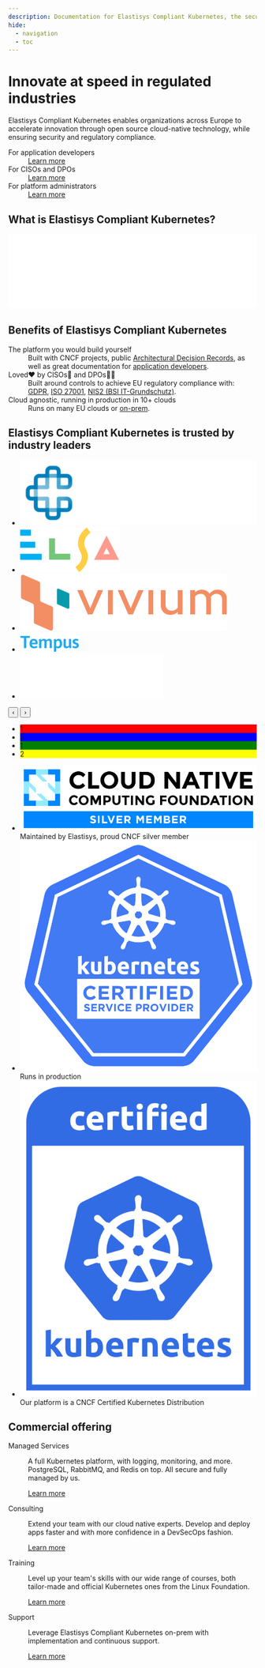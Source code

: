 ```yaml
---
description: Documentation for Elastisys Compliant Kubernetes, the security-focused Kubernetes distribution.
hide:
  - navigation
  - toc
---
```


# Innovate at speed in regulated industries

Elastisys Compliant Kubernetes enables organizations across Europe to accelerate innovation through open source cloud-native technology, while ensuring security and regulatory compliance.

<nav>
<dl class="columns">
  <div>
    <dt>For application developers</dt>
    <dd><a role="button" href="./user-guide/">Learn more</a></dd>
  </div>

  <div>
    <dt>For CISOs and DPOs</dt>
    <dd><a role="button" href="./ciso-guide/">Learn more</a></dd>
  </div>

  <div>
    <dt>For platform administrators</dt>
    <dd><a role="button" href="./operator-manual/">Learn more</a></dd>
  </div>
</ul>
</nav>

## What is Elastisys Compliant Kubernetes?

<embed src="img/marchitecture.drawio.svg" alt="Components of Elastisys Compliant Kubernetes" width="100%"/>

## Benefits of Elastisys Compliant Kubernetes

<dl class="columns">
  <div>
    <dt>The platform you would build yourself</dt>
    <dd>
        Built with CNCF projects,
        public <a href="./adr">Architectural Decision Records</a>,
        as well as great documentation for
            <a href="./user-guide/">application developers</a>.
    </dd>
  </div>
  <div>
    <dt>Loved❤️ by CISOs👮 and DPOs🧑‍⚖️ </dt>
    <dd>
        Built around controls to achieve EU regulatory compliance with:
        <a href="./ciso-guide/controls/gdpr/">GDPR</a>,
        <a href="./ciso-guide/controls/iso-27001/">ISO 27001</a>,
        <a href="./ciso-guide/controls/bsi-it-grundschutz/">NIS2 (BSI IT-Grundschutz)</a>.
    </dd>
  </div>
  <div>
    <dt>Cloud agnostic, running in production in 10+ clouds</dt>
    <dd>
        Runs on many EU clouds or <a href="../operator-manual/on-prem-standard/">on-prem</a>.
    </dd>
  </div>
</dl>

## Elastisys Compliant Kubernetes is trusted by industry leaders

<ul id="trusted-by">
    <li><img src="img/logos/orgs/carasent.png" alt="Logo of Carasent" /></li>
    <li><img src="img/logos/orgs/elsa.svg" alt="Logo of Elsa Science" /></li>
    <li><img src="img/logos/orgs/vivium.png" alt="Logo of Vivium" /></li>
    <li><img src="img/logos/orgs/tempus.png" alt="Logo of Tempus" /></li>
    <li><img src="img/logos/orgs/goozo.svg" alt="Logo of Goozo" /></li>
</ul>

<section id="customer-quotes" class="carousel">
    <button id="customer-quotes-prev">&#8249;</button>
    <button id="customer-quotes-next">&#8250;</button>
    <ul>
        <li style="background: red;">1</li>
        <li style="background: blue;">2</li>
        <li style="background: green;">1</li>
        <li style="background: yellow;">2</li>
    </ul>
</section>

<script type="text/javascript">
const customerQuotes = document.getElementById("customer-quotes").querySelector("ul");
const quotes = customerQuotes.querySelector("li");
const prevButton = document.getElementById("customer-quotes-prev");
const nextButton = document.getElementById("customer-quotes-next");
const intervalHandle = setInterval(() => {
    const slideWidth = quotes.clientWidth;
    if (! customerQuotes.matches(':hover')) {
        console.log('mouse is not over the element, scrolling')
        var value = (customerQuotes.scrollLeft + slideWidth) % (customerQuotes.children.length * slideWidth);
        customerQuotes.scrollLeft = value;
    }
}, 3000);
prevButton.addEventListener("click", () => {
    const slideWidth = quotes.clientWidth;
    customerQuotes.scrollLeft -= slideWidth;
    clearInterval(intervalHandle);
});
nextButton.addEventListener("click", () => {
    const slideWidth = quotes.clientWidth;
    customerQuotes.scrollLeft += slideWidth;
    clearInterval(intervalHandle);
});
</script>

<ul class="columns">
    <li>
        <img src="img/logos/cncf-member-silver-color.svg">
        <br>
        Maintained by Elastisys, proud CNCF silver member
    </li>
    <li>
        <img src="img/logos/kubernetes-kcsp-color.svg">
        <br>
        Runs in production
    </li>
    <li>
        <img src="img/logos/certified-kubernetes-color.svg">
        <br>
        Our platform is a CNCF Certified Kubernetes Distribution
    </li>
</ul>


## Commercial offering

<nav>
<dl class="columns">
  <div>
    <dt>Managed Services</dt>
    <dd>
      <p>
        A full Kubernetes platform, with logging, monitoring, and more. PostgreSQL, RabbitMQ, and Redis on top. All secure and fully managed by us.
      </p>
      <p>
        <a role="button" href="https://elastisys.com/managed-services/">Learn more</a>
      </p>
    </dd>
  </div>
  <div>
    <dt>Consulting</dt>
    <dd>
      <p>
        Extend your team with our cloud native experts. Develop and deploy apps faster and with more confidence in a DevSecOps fashion.
      </p>
      <p>
        <a role="button" href="https://elastisys.com/consulting/">Learn more</a>
      </p>
    </dd>
  </div>
  <div>
    <dt>Training</dt>
    <dd>
      <p>
        Level up your team's skills with our wide range of courses, both tailor-made and official Kubernetes ones from the Linux Foundation.
      </p>
      <p>
        <a role="button" href="https://elastisys.com/training/">Learn more</a>
      </p>
    </dd>
  </div>
  <div>
    <dt>Support</dt>
    <dd>
      <p>
        Leverage Elastisys Compliant Kubernetes on-prem with implementation and continuous support.
      </p>
      <p>
        <a role="button" href="https://elastisys.com/support/">Learn more</a>
      </p>
    </dd>
  </div>
</dl>
</nav>
